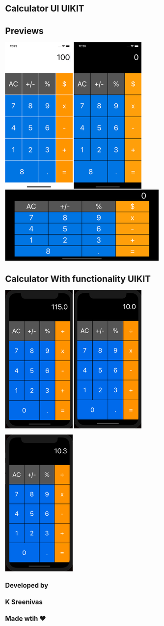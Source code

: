 # Calculator UI UIKIT

# Previews

<p >
  <img src="https://github.com/Sreenivassreee/Calculator-UI-UIKIT/blob/main/Previews/calculator1.png" width="220",height="330" title="Screenshot-1 ">
  <img src="https://github.com/Sreenivassreee/Calculator-UI-UIKIT/blob/main/Previews/calculator2.png" width="220",height="330" title="Screenshot-2 "><br>
    <img src="https://github.com/Sreenivassreee/Calculator-UI-UIKIT/blob/main/Previews/calculator4.png" width="500" title="Screenshot-4 "><br>

       
</p>
<h1> Calculator With functionality UIKIT </h1>

<p >
   <img src="https://github.com/Sreenivassreee/Calculator-UI-UIKIT/blob/main/Previews/calculator5.png" width="220",height="330" title="light Mode ">
  <img src="https://github.com/Sreenivassreee/Calculator-UI-UIKIT/blob/main/Previews/calculator6.png" width="220",height="330" title="Dark Mode "><br><br>
       <img src="https://github.com/Sreenivassreee/Calculator-UI-UIKIT/blob/main/Previews/calculator7.png" width="220",height="330" title="Light Mode ">
   
## Developed by
## K Sreenivas
## Made wtih ❤️
